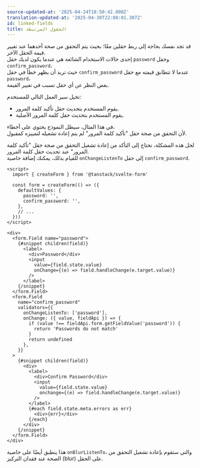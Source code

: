 ```yaml
---
source-updated-at: '2025-04-24T18:50:42.000Z'
translation-updated-at: '2025-04-30T22:08:01.307Z'
id: linked-fields
title: الحقول المرتبطة
---
```


قد تجد نفسك بحاجة إلى ربط حقلين معًا؛ بحيث يتم التحقق من صحة أحدهما عند تغيير قيمة الحقل الآخر.  
إحدى حالات الاستخدام الشائعة هي عندما يكون لديك حقل `password` وحقل `confirm_password`،  
حيث تريد أن يظهر خطأ في حقل `confirm_password` عندما لا تتطابق قيمته مع حقل `password`،  
بغض النظر عن أي حقل تسبب في تغيير القيمة.

تخيل سير العمل التالي للمستخدم:

- يقوم المستخدم بتحديث حقل تأكيد كلمة المرور.
- يقوم المستخدم بتحديث حقل كلمة المرور الأصلية.

في هذا المثال، سيظل النموذج يحتوي على أخطاء،  
لأن التحقق من صحة حقل "تأكيد كلمة المرور" لم يتم إعادة تشغيله لتمييزه كمقبول.

لحل هذه المشكلة، نحتاج إلى التأكد من إعادة تشغيل التحقق من صحة حقل "تأكيد كلمة المرور" عند تحديث حقل كلمة المرور.  
للقيام بذلك، يمكنك إضافة خاصية `onChangeListenTo` إلى حقل `confirm_password`.

```svelte
<script>
  import { createForm } from '@tanstack/svelte-form'

  const form = createForm(() => ({
    defaultValues: {
      password: '',
      confirm_password: '',
    },
    // ...
  }))
</script>

<div>
  <form.Field name="password">
    {#snippet children(field)}
      <label>
        <div>Password</div>
        <input
          value={field.state.value}
          onChange={(e) => field.handleChange(e.target.value)}
        />
      </label>
    {/snippet}
  </form.Field>
  <form.Field
    name="confirm_password"
    validators={{
      onChangeListenTo: ['password'],
      onChange: ({ value, fieldApi }) => {
        if (value !== fieldApi.form.getFieldValue('password')) {
          return 'Passwords do not match'
        }
        return undefined
      },
    }}
  >
    {#snippet children(field)}
      <div>
        <label>
          <div>Confirm Password</div>
          <input
            value={field.state.value}
            onchange={(e) => field.handleChange(e.target.value)}
          />
        </label>
        {#each field.state.meta.errors as err}
          <div>{err}</div>
        {/each}
      </div>
    {/snippet}
  </form.Field>
</div>
```

هذا ينطبق أيضًا على خاصية `onBlurListenTo`، والتي ستقوم بإعادة تشغيل التحقق من الصحة عند فقدان التركيز (blur) على الحقل.
